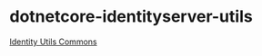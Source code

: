 # dotnetcore-identityserver-utils

[Identity Utils Commons](./IdentityUtils/IdentityUtils.Commons/README.md)
